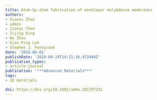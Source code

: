 ```yaml
---
title: Atom-by-atom fabrication of monolayer molybdenum membranes
authors:
- Xiaoxu Zhao
- admin
- Jianyi Chen
- Zijing Ding
- Wu Zhou
- Kian Ping Loh
- Stephen J. Pennycook
date: '2018-06-01'
publishDate: '2024-04-24T14:21:16.472494Z'
publication_types:
- article-journal
publication: '***Advanced Materials***'
tags:
- 2D materials

doi: https://doi.org/10.1002/adma.201707281
---
```

